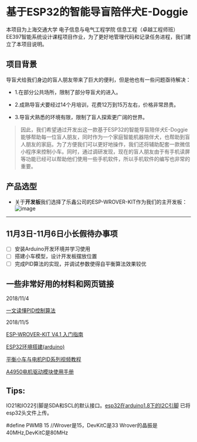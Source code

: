 # 基于ESP32的智能导盲陪伴犬E-Doggie

本项目为上海交通大学 电子信息与电气工程学院 信息工程（卓越工程师班）EE397智能系统设计课程项目作业，为了更好地管理代码和记录任务进程，我们建立了本项目说明。

## 项目背景
导盲犬给我们身边的盲人朋友带来了巨大的便利，但是他也有一些问题亟待解决：

* 1.在部分公共场所，限制了部分导盲犬的进入。

* 2.成熟导盲犬要经过14个月培训，花费12万到15万左右，价格非常昂贵。

* 3.导盲犬熟悉的环境有限，限制了盲人探索更广阔的世界。

> 因此，我们希望通过开发出这一款基于ESP32的智能导盲陪伴犬E-Doggie能够帮助每一位盲人朋友，同时作为一个家庭智能机器陪伴犬，也帮助到盲人朋友的家庭。为了方便我们可以更好地操作，我们还将辅助配套一款微信小程序来控制小车。同时，通过调研发现，现在的盲人朋友由于有手机读屏等功能已经可以帮助他们使用一些手机软件，所以手机软件的编写也非常的重要。

## 产品选型
* 关于**开发板**我们选择了乐鑫公司的ESP-WROVER-KIT作为我们的主开发板：
![image](https://github.com/RobinLu1209/E-Doggie/blob/master/ESP-WROVER-KIT.png)

------
## 11月3日-11月6日小长假待办事项
- [ ] 安装Arduino开发环境并学习使用
- [ ] 搭建小车模型，设计开发板摆放位置
- [ ] 完成PID算法的实现，并调试参数使得自平衡算法效果较优

## 一些非常好用的材料和网页链接
2018/11/4

[一文读懂PID控制算法](https://blog.csdn.net/qq_25352981/article/details/81007075)

2018/11/5

[ESP-WROVER-KIT V4.1 入门指南](https://docs.espressif.com/projects/esp-idf/zh_CN/latest/get-started/get-started-wrover-kit.html)

[ESP32环境搭建(arduino)](https://blog.csdn.net/qq_35174914/article/details/79328043)

[平衡小车与电机PID系列视频教程](http://training.eeworld.com.cn/video/14838)

[A4950电机驱动模块使用手册](https://wenku.baidu.com/view/b36c01766d175f0e7cd184254b35eefdc9d31519.html)

## Tips:

IO21和IO22引脚是SDA和SCL的默认接口。[esp32在arduino1.8下的I2C引脚](https://blog.csdn.net/quangui666/article/details/81483645) 已将esp32头文件上传。

#define PWMB 15     //Wrover是15，DevKitC是33 
Wrover的晶振是40MHz,DevKitC是80MHz
